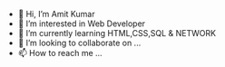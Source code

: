- 👋 Hi, I’m Amit Kumar
- 👀 I’m interested in Web Developer
- 🌱 I’m currently learning HTML,CSS,SQL & NETWORK
- 💞️ I’m looking to collaborate on ...
- 📫 How to reach me ...

<!---
amitdeval99/amitdeval99@gmail.com is a ✨ special ✨ repository because its `README.md` (this file) appears on your GitHub profile.
You can click the Preview link to take a look at your changes.
--->
